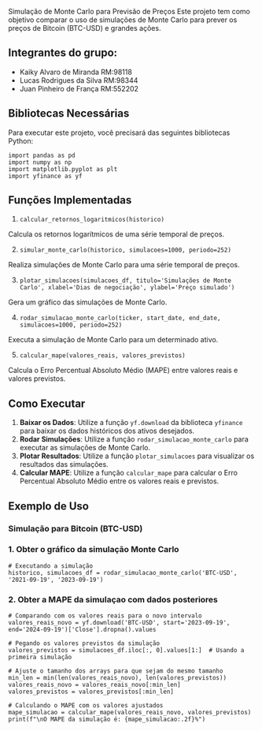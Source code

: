 Simulação de Monte Carlo para Previsão de Preços
Este projeto tem como objetivo comparar o uso de simulações de Monte Carlo para prever os preços de Bitcoin (BTC-USD) e grandes ações.

## Integrantes do grupo:
- Kaiky Alvaro de Miranda RM:98118
- Lucas Rodrigues da Silva RM:98344
- Juan Pinheiro de França RM:552202

## Bibliotecas Necessárias
Para executar este projeto, você precisará das seguintes bibliotecas Python:

```
import pandas as pd
import numpy as np
import matplotlib.pyplot as plt
import yfinance as yf
```


## Funções Implementadas
1. ```calcular_retornos_logaritmicos(historico)```

  Calcula os retornos logarítmicos de uma série temporal de preços.


2. ```simular_monte_carlo(historico, simulacoes=1000, periodo=252)```

  Realiza simulações de Monte Carlo para uma série temporal de preços. 

3. ```plotar_simulacoes(simulacoes_df, titulo='Simulações de Monte Carlo', xlabel='Dias de negociação', ylabel='Preço simulado')```

  Gera um gráfico das simulações de Monte Carlo.

4. ```rodar_simulacao_monte_carlo(ticker, start_date, end_date, simulacoes=1000, periodo=252)```

  Executa a simulação de Monte Carlo para um determinado ativo.

5. ```calcular_mape(valores_reais, valores_previstos)```

  Calcula o Erro Percentual Absoluto Médio (MAPE) entre valores reais e valores previstos.

## Como Executar
1. **Baixar os Dados**: Utilize a função ```yf.download``` da biblioteca ```yfinance``` para baixar os dados históricos dos ativos desejados.
2. **Rodar Simulações**: Utilize a função ```rodar_simulacao_monte_carlo``` para executar as simulações de Monte Carlo.
3. **Plotar Resultados**: Utilize a função ```plotar_simulacoes``` para visualizar os resultados das simulações.
4. **Calcular MAPE**: Utilize a função ```calcular_mape``` para calcular o Erro Percentual Absoluto Médio entre os valores reais e previstos.

## Exemplo de Uso
### Simulação para Bitcoin (BTC-USD)

### 1. Obter o gráfico da simulação Monte Carlo
``` 
# Executando a simulação
historico, simulacoes_df = rodar_simulacao_monte_carlo('BTC-USD', '2021-09-19', '2023-09-19')
```

### 2. Obter a MAPE da simulaçao com dados posteriores
```
# Comparando com os valores reais para o novo intervalo
valores_reais_novo = yf.download('BTC-USD', start='2023-09-19', end='2024-09-19')['Close'].dropna().values

# Pegando os valores previstos da simulação
valores_previstos = simulacoes_df.iloc[:, 0].values[1:]  # Usando a primeira simulação

# Ajuste o tamanho dos arrays para que sejam do mesmo tamanho
min_len = min(len(valores_reais_novo), len(valores_previstos))
valores_reais_novo = valores_reais_novo[:min_len]
valores_previstos = valores_previstos[:min_len]

# Calculando o MAPE com os valores ajustados
mape_simulacao = calcular_mape(valores_reais_novo, valores_previstos)
print(f"\nO MAPE da simulação é: {mape_simulacao:.2f}%")
``` 
